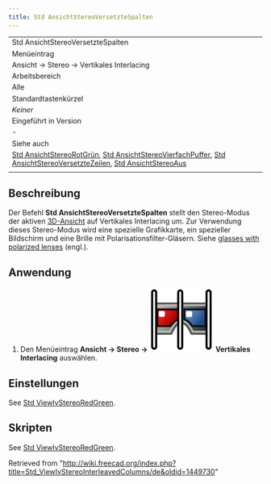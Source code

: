 ```yaml
---
title: Std AnsichtStereoVersetzteSpalten
---
```


|                                                                                                                                                                                                                                                                                                                                                                               |
| ----------------------------------------------------------------------------------------------------------------------------------------------------------------------------------------------------------------------------------------------------------------------------------------------------------------------------------------------------------------------------- |
| Std AnsichtStereoVersetzteSpalten                                                                                                                                                                                                                                                                                                                                             |
| Menüeintrag                                                                                                                                                                                                                                                                                                                                                                   |
| Ansicht → Stereo → Vertikales Interlacing                                                                                                                                                                                                                                                                                                                                     |
| Arbeitsbereich                                                                                                                                                                                                                                                                                                                                                                |
| Alle                                                                                                                                                                                                                                                                                                                                                                          |
| Standardtastenkürzel                                                                                                                                                                                                                                                                                                                                                          |
| _Keiner_                                                                                                                                                                                                                                                                                                                                                                      |
| Eingeführt in Version                                                                                                                                                                                                                                                                                                                                                         |
| -                                                                                                                                                                                                                                                                                                                                                                             |
| Siehe auch                                                                                                                                                                                                                                                                                                                                                                    |
| [Std AnsichtStereoRotGrün](/Std_ViewIvStereoRedGreen/de "Std ViewIvStereoRedGreen/de"), [Std AnsichtStereoVierfachPuffer](/Std_ViewIvStereoQuadBuff/de "Std ViewIvStereoQuadBuff/de"), [Std AnsichtStereoVersetzteZeilen](/Std_ViewIvStereoInterleavedRows/de "Std ViewIvStereoInterleavedRows/de"), [Std AnsichtStereoAus](/Std_ViewIvStereoOff/de "Std ViewIvStereoOff/de") |
|                                                                                                                                                                                                                                                                                                                                                                               |

## Beschreibung

Der Befehl **Std AnsichtStereoVersetzteSpalten** stellt den Stereo-Modus der aktiven [3D-Ansicht](/3D_view/de "3D view/de") auf Vertikales Interlacing um. Zur Verwendung dieses Stereo-Modus wird eine spezielle Grafikkarte, ein spezieller Bildschirm und eine Brille mit Polarisationsfilter-Gläsern. Siehe [glasses with polarized lenses](https://en.wikipedia.org/wiki/Polarized_3D_system) (engl.).

## Anwendung

1. Den Menüeintrag **Ansicht → Stereo → ![](/src/assets/images/Std_ViewIvStereoInterleavedColumns.svg) Vertikales Interlacing** auswählen.

## Einstellungen

See [Std ViewIvStereoRedGreen](/Std_ViewIvStereoRedGreen#Preferences "Std ViewIvStereoRedGreen").

## Skripten

See [Std ViewIvStereoRedGreen](/Std_ViewIvStereoRedGreen#Scripting "Std ViewIvStereoRedGreen").

Retrieved from "<http://wiki.freecad.org/index.php?title=Std_ViewIvStereoInterleavedColumns/de&oldid=1449730>"
